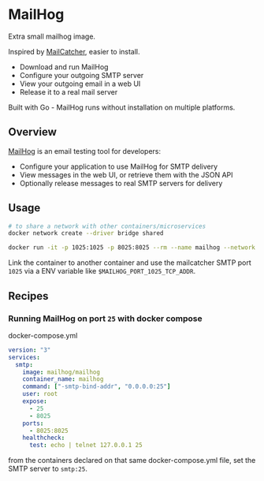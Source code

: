# MailHog

Extra small mailhog image.

Inspired by [MailCatcher](http://mailcatcher.me/), easier to install.

* Download and run MailHog
* Configure your outgoing SMTP server
* View your outgoing email in a web UI
* Release it to a real mail server

Built with Go - MailHog runs without installation on multiple platforms.

## Overview

[MailHog](https://github.com/mailhog/MailHog) is an email testing tool for developers:

* Configure your application to use MailHog for SMTP delivery
* View messages in the web UI, or retrieve them with the JSON API
* Optionally release messages to real SMTP servers for delivery

## Usage

```sh
# to share a network with other containers/microservices
docker network create --driver bridge shared

docker run -it -p 1025:1025 -p 8025:8025 --rm --name mailhog --network shared mailhog
```

Link the container to another container and use the mailcatcher SMTP port `1025` via a ENV variable like `$MAILHOG_PORT_1025_TCP_ADDR`.

## Recipes

### Running MailHog on port `25` with docker compose

docker-compose.yml

```yaml
version: "3"
services:
  smtp:
    image: mailhog/mailhog
    container_name: mailhog
    command: ["-smtp-bind-addr", "0.0.0.0:25"]
    user: root
    expose:
      - 25
      - 8025
    ports:
      - 8025:8025
    healthcheck:
      test: echo | telnet 127.0.0.1 25
```

from the containers declared on that same docker-compose.yml file, set the SMTP server to `smtp:25`.